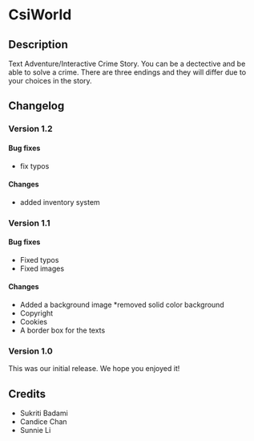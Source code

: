 
# CsiWorld

## Description
Text Adventure/Interactive Crime Story. You can be a dectective and be able to solve a crime. There are three endings and they will differ due to your choices in the story. 

<!--
## FAQs

### Insert question here?
Insert answer here.

### Insert question here?
Insert answer here.
-->
## Changelog

### Version 1.2

#### Bug fixes
 * fix typos

#### Changes
 * added inventory system

### Version 1.1

#### Bug fixes
 * Fixed typos
 * Fixed images

#### Changes
 * Added a background image
    *removed solid color background
 * Copyright
 * Cookies
 * A border box for the texts

### Version 1.0
This was our initial release. We hope you enjoyed it!

## Credits
* Sukriti Badami
* Candice Chan
* Sunnie Li
